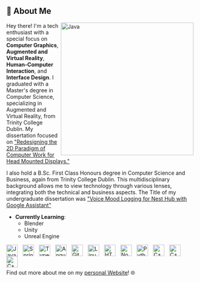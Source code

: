 ## 👋 About Me
<img align="right" alt="Java" width="350px" style="padding-right:10px;" src="https://github.com/liamby/liamby/assets/60388361/8c5c8e6f-239c-4b3b-ae26-1fe55e552fce"/>

Hey there! I'm a tech enthusiast with a special focus on **Computer Graphics**, **Augmented and Virtual Reality**, **Human-Computer Interaction**, and **Interface Design**. I graduated with a Master's degree in Computer Science, specializing in Augmented and Virtual Reality, from Trinity College Dublin. My dissertation focused on ["Redesigning the 2D Paradigm of Computer Work for Head Mounted Displays."](https://github.com/liamby/Redesigning-the-2D-Paradigm-of-Computer-Work-for-Head-Mounted-Displays)

I also hold a B.Sc. First Class Honours degree in Computer Science and Business, again from Trinity College Dublin. This multidisciplinary background allows me to view technology through various lenses, integrating both the technical and business aspects. The Title of my undergraduate dissertation was ["Voice Mood Logging for Nest Hub with Google Assistant"](https://github.com/liamby/Voice-Mood-Logging-for-Nest-Hub-with-Google-Assistant)

- **Currently Learning**: 
  - Blender
  - Unity
  - Unreal Engine

<img align="left" alt="Java" width="30px" style="padding-right:10px;" src="https://cdn.jsdelivr.net/gh/devicons/devicon/icons/visualstudio/visualstudio-plain.svg"/>
<img align="left" alt="Spring" width="30px" style="padding-right:10px;" src="https://cdn.jsdelivr.net/gh/devicons/devicon/icons/csharp/csharp-original.svg" />
<img align="left" alt="TypeScript" width="30px" style="padding-right:10px;" src="https://cdn.jsdelivr.net/gh/devicons/devicon/icons/unity/unity-original.svg" />
<img align="left" alt="Angular" width="30px" style="padding-right:10px;" src="https://cdn.jsdelivr.net/gh/devicons/devicon/icons/unrealengine/unrealengine-original.svg" />
<img align="left" alt="Git" width="30px" style="padding-right:10px;" src="https://cdn.jsdelivr.net/gh/devicons/devicon/icons/blender/blender-original.svg" />
<img align="left" alt="Linux" width="30px" style="padding-right:10px;" src="https://cdn.jsdelivr.net/gh/devicons/devicon/icons/vscode/vscode-original.svg" />
<img align="left" alt="HTML" width="30px" style="padding-right:10px;" src="https://cdn.jsdelivr.net/gh/devicons/devicon/icons/github/github-original.svg" />
<img align="left" alt="NodeJS" width="30px" style="padding-right:10px;" src="https://cdn.jsdelivr.net/gh/devicons/devicon/icons/nodejs/nodejs-original.svg" />
<img align="left" alt="Python" width="30px" style="padding-right:10px;" src="https://cdn.jsdelivr.net/gh/devicons/devicon/icons/python/python-plain.svg" />
<img align="left" alt="C++" width="30px" style="padding-right:10px;" src="https://cdn.jsdelivr.net/gh/devicons/devicon/icons/cplusplus/cplusplus-line.svg" />
<img align="left" alt="C++" width="30px" style="padding-right:10px;" src="https://cdn.jsdelivr.net/gh/devicons/devicon/icons/opengl/opengl-original.svg" />
<img align="left" alt="C++" width="30px" style="padding-right:10px;" src="https://cdn.jsdelivr.net/gh/devicons/devicon/icons/java/java-original.svg" />
<br />
<br></br>

Find out more about me on my [personal Website](https://personal-website-git-main-liamby.vercel.app/)! 🌐
